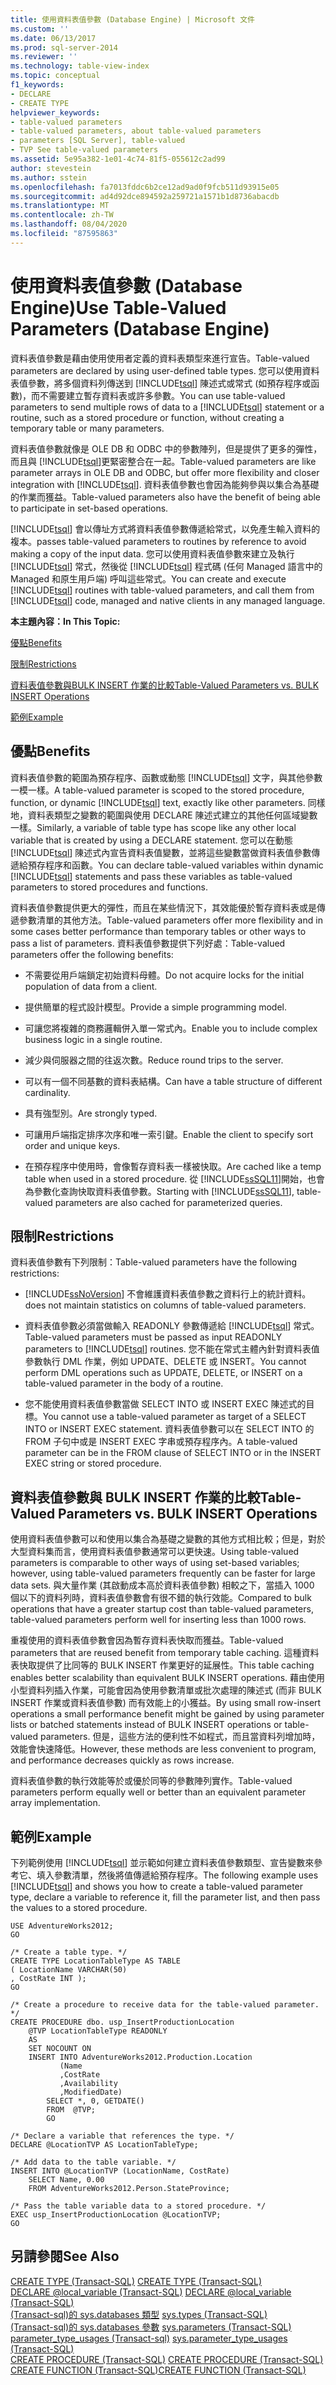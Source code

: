 ```yaml
---
title: 使用資料表值參數 (Database Engine) | Microsoft 文件
ms.custom: ''
ms.date: 06/13/2017
ms.prod: sql-server-2014
ms.reviewer: ''
ms.technology: table-view-index
ms.topic: conceptual
f1_keywords:
- DECLARE
- CREATE TYPE
helpviewer_keywords:
- table-valued parameters
- table-valued parameters, about table-valued parameters
- parameters [SQL Server], table-valued
- TVP See table-valued parameters
ms.assetid: 5e95a382-1e01-4c74-81f5-055612c2ad99
author: stevestein
ms.author: sstein
ms.openlocfilehash: fa7013fddc6b2ce12ad9ad0f9fcb511d93915e05
ms.sourcegitcommit: ad4d92dce894592a259721a1571b1d8736abacdb
ms.translationtype: MT
ms.contentlocale: zh-TW
ms.lasthandoff: 08/04/2020
ms.locfileid: "87595863"
---
```

# <a name="use-table-valued-parameters-database-engine"></a><span data-ttu-id="ce2fb-102">使用資料表值參數 (Database Engine)</span><span class="sxs-lookup"><span data-stu-id="ce2fb-102">Use Table-Valued Parameters (Database Engine)</span></span>
  <span data-ttu-id="ce2fb-103">資料表值參數是藉由使用使用者定義的資料表類型來進行宣告。</span><span class="sxs-lookup"><span data-stu-id="ce2fb-103">Table-valued parameters are declared by using user-defined table types.</span></span> <span data-ttu-id="ce2fb-104">您可以使用資料表值參數，將多個資料列傳送到 [!INCLUDE[tsql](../../includes/tsql-md.md)] 陳述式或常式 (如預存程序或函數)，而不需要建立暫存資料表或許多參數。</span><span class="sxs-lookup"><span data-stu-id="ce2fb-104">You can use table-valued parameters to send multiple rows of data to a [!INCLUDE[tsql](../../includes/tsql-md.md)] statement or a routine, such as a stored procedure or function, without creating a temporary table or many parameters.</span></span>  
  
 <span data-ttu-id="ce2fb-105">資料表值參數就像是 OLE DB 和 ODBC 中的參數陣列，但是提供了更多的彈性，而且與 [!INCLUDE[tsql](../../includes/tsql-md.md)]更緊密整合在一起。</span><span class="sxs-lookup"><span data-stu-id="ce2fb-105">Table-valued parameters are like parameter arrays in OLE DB and ODBC, but offer more flexibility and closer integration with [!INCLUDE[tsql](../../includes/tsql-md.md)].</span></span> <span data-ttu-id="ce2fb-106">資料表值參數也會因為能夠參與以集合為基礎的作業而獲益。</span><span class="sxs-lookup"><span data-stu-id="ce2fb-106">Table-valued parameters also have the benefit of being able to participate in set-based operations.</span></span>  
  
 [!INCLUDE[tsql](../../includes/tsql-md.md)] <span data-ttu-id="ce2fb-107">會以傳址方式將資料表值參數傳遞給常式，以免產生輸入資料的複本。</span><span class="sxs-lookup"><span data-stu-id="ce2fb-107">passes table-valued parameters to routines by reference to avoid making a copy of the input data.</span></span> <span data-ttu-id="ce2fb-108">您可以使用資料表值參數來建立及執行 [!INCLUDE[tsql](../../includes/tsql-md.md)] 常式，然後從 [!INCLUDE[tsql](../../includes/tsql-md.md)] 程式碼 (任何 Managed 語言中的 Managed 和原生用戶端) 呼叫這些常式。</span><span class="sxs-lookup"><span data-stu-id="ce2fb-108">You can create and execute [!INCLUDE[tsql](../../includes/tsql-md.md)] routines with table-valued parameters, and call them from [!INCLUDE[tsql](../../includes/tsql-md.md)] code, managed and native clients in any managed language.</span></span>  
  
 <span data-ttu-id="ce2fb-109">**本主題內容：**</span><span class="sxs-lookup"><span data-stu-id="ce2fb-109">**In This Topic:**</span></span>  
  
 [<span data-ttu-id="ce2fb-110">優點</span><span class="sxs-lookup"><span data-stu-id="ce2fb-110">Benefits</span></span>](#Benefits)  
  
 [<span data-ttu-id="ce2fb-111">限制</span><span class="sxs-lookup"><span data-stu-id="ce2fb-111">Restrictions</span></span>](#Restrictions)  
  
 [<span data-ttu-id="ce2fb-112">資料表值參數與BULK INSERT 作業的比較</span><span class="sxs-lookup"><span data-stu-id="ce2fb-112">Table-Valued Parameters vs. BULK INSERT Operations</span></span>](#BulkInsert)  
  
 [<span data-ttu-id="ce2fb-113">範例</span><span class="sxs-lookup"><span data-stu-id="ce2fb-113">Example</span></span>](#Example)  
  
##  <a name="benefits"></a><a name="Benefits"></a> <span data-ttu-id="ce2fb-114">優點</span><span class="sxs-lookup"><span data-stu-id="ce2fb-114">Benefits</span></span>  
 <span data-ttu-id="ce2fb-115">資料表值參數的範圍為預存程序、函數或動態 [!INCLUDE[tsql](../../includes/tsql-md.md)] 文字，與其他參數一模一樣。</span><span class="sxs-lookup"><span data-stu-id="ce2fb-115">A table-valued parameter is scoped to the stored procedure, function, or dynamic [!INCLUDE[tsql](../../includes/tsql-md.md)] text, exactly like other parameters.</span></span> <span data-ttu-id="ce2fb-116">同樣地，資料表類型之變數的範圍與使用 DECLARE 陳述式建立的其他任何區域變數一樣。</span><span class="sxs-lookup"><span data-stu-id="ce2fb-116">Similarly, a variable of table type has scope like any other local variable that is created by using a DECLARE statement.</span></span> <span data-ttu-id="ce2fb-117">您可以在動態 [!INCLUDE[tsql](../../includes/tsql-md.md)] 陳述式內宣告資料表值變數，並將這些變數當做資料表值參數傳遞給預存程序和函數。</span><span class="sxs-lookup"><span data-stu-id="ce2fb-117">You can declare table-valued variables within dynamic [!INCLUDE[tsql](../../includes/tsql-md.md)] statements and pass these variables as table-valued parameters to stored procedures and functions.</span></span>  
  
 <span data-ttu-id="ce2fb-118">資料表值參數提供更大的彈性，而且在某些情況下，其效能優於暫存資料表或是傳遞參數清單的其他方法。</span><span class="sxs-lookup"><span data-stu-id="ce2fb-118">Table-valued parameters offer more flexibility and in some cases better performance than temporary tables or other ways to pass a list of parameters.</span></span> <span data-ttu-id="ce2fb-119">資料表值參數提供下列好處：</span><span class="sxs-lookup"><span data-stu-id="ce2fb-119">Table-valued parameters offer the following benefits:</span></span>  
  
-   <span data-ttu-id="ce2fb-120">不需要從用戶端鎖定初始資料母體。</span><span class="sxs-lookup"><span data-stu-id="ce2fb-120">Do not acquire locks for the initial population of data from a client.</span></span>  
  
-   <span data-ttu-id="ce2fb-121">提供簡單的程式設計模型。</span><span class="sxs-lookup"><span data-stu-id="ce2fb-121">Provide a simple programming model.</span></span>  
  
-   <span data-ttu-id="ce2fb-122">可讓您將複雜的商務邏輯併入單一常式內。</span><span class="sxs-lookup"><span data-stu-id="ce2fb-122">Enable you to include complex business logic in a single routine.</span></span>  
  
-   <span data-ttu-id="ce2fb-123">減少與伺服器之間的往返次數。</span><span class="sxs-lookup"><span data-stu-id="ce2fb-123">Reduce round trips to the server.</span></span>  
  
-   <span data-ttu-id="ce2fb-124">可以有一個不同基數的資料表結構。</span><span class="sxs-lookup"><span data-stu-id="ce2fb-124">Can have a table structure of different cardinality.</span></span>  
  
-   <span data-ttu-id="ce2fb-125">具有強型別。</span><span class="sxs-lookup"><span data-stu-id="ce2fb-125">Are strongly typed.</span></span>  
  
-   <span data-ttu-id="ce2fb-126">可讓用戶端指定排序次序和唯一索引鍵。</span><span class="sxs-lookup"><span data-stu-id="ce2fb-126">Enable the client to specify sort order and unique keys.</span></span>  
  
-   <span data-ttu-id="ce2fb-127">在預存程序中使用時，會像暫存資料表一樣被快取。</span><span class="sxs-lookup"><span data-stu-id="ce2fb-127">Are cached like a temp table when used in a stored procedure.</span></span> <span data-ttu-id="ce2fb-128">從 [!INCLUDE[ssSQL11](../../includes/sssql11-md.md)]開始，也會為參數化查詢快取資料表值參數。</span><span class="sxs-lookup"><span data-stu-id="ce2fb-128">Starting with [!INCLUDE[ssSQL11](../../includes/sssql11-md.md)], table-valued parameters are also cached for parameterized queries.</span></span>  
  
##  <a name="restrictions"></a><a name="Restrictions"></a> <span data-ttu-id="ce2fb-129">限制</span><span class="sxs-lookup"><span data-stu-id="ce2fb-129">Restrictions</span></span>  
 <span data-ttu-id="ce2fb-130">資料表值參數有下列限制：</span><span class="sxs-lookup"><span data-stu-id="ce2fb-130">Table-valued parameters have the following restrictions:</span></span>  
  
-   [!INCLUDE[ssNoVersion](../../includes/ssnoversion-md.md)] <span data-ttu-id="ce2fb-131">不會維護資料表值參數之資料行上的統計資料。</span><span class="sxs-lookup"><span data-stu-id="ce2fb-131">does not maintain statistics on columns of table-valued parameters.</span></span>  
  
-   <span data-ttu-id="ce2fb-132">資料表值參數必須當做輸入 READONLY 參數傳遞給 [!INCLUDE[tsql](../../includes/tsql-md.md)] 常式。</span><span class="sxs-lookup"><span data-stu-id="ce2fb-132">Table-valued parameters must be passed as input READONLY parameters to [!INCLUDE[tsql](../../includes/tsql-md.md)] routines.</span></span> <span data-ttu-id="ce2fb-133">您不能在常式主體內針對資料表值參數執行 DML 作業，例如 UPDATE、DELETE 或 INSERT。</span><span class="sxs-lookup"><span data-stu-id="ce2fb-133">You cannot perform DML operations such as UPDATE, DELETE, or INSERT on a table-valued parameter in the body of a routine.</span></span>  
  
-   <span data-ttu-id="ce2fb-134">您不能使用資料表值參數當做 SELECT INTO 或 INSERT EXEC 陳述式的目標。</span><span class="sxs-lookup"><span data-stu-id="ce2fb-134">You cannot use a table-valued parameter as target of a SELECT INTO or INSERT EXEC statement.</span></span> <span data-ttu-id="ce2fb-135">資料表值參數可以在 SELECT INTO 的 FROM 子句中或是 INSERT EXEC 字串或預存程序內。</span><span class="sxs-lookup"><span data-stu-id="ce2fb-135">A table-valued parameter can be in the FROM clause of SELECT INTO or in the INSERT EXEC string or stored procedure.</span></span>  
  
##  <a name="table-valued-parameters-vs-bulk-insert-operations"></a><a name="BulkInsert"></a><span data-ttu-id="ce2fb-136">資料表值參數與 BULK INSERT 作業的比較</span><span class="sxs-lookup"><span data-stu-id="ce2fb-136">Table-Valued Parameters vs. BULK INSERT Operations</span></span>  
 <span data-ttu-id="ce2fb-137">使用資料表值參數可以和使用以集合為基礎之變數的其他方式相比較；但是，對於大型資料集而言，使用資料表值參數通常可以更快速。</span><span class="sxs-lookup"><span data-stu-id="ce2fb-137">Using table-valued parameters is comparable to other ways of using set-based variables; however, using table-valued parameters frequently can be faster for large data sets.</span></span> <span data-ttu-id="ce2fb-138">與大量作業 (其啟動成本高於資料表值參數) 相較之下，當插入 1000 個以下的資料列時，資料表值參數會有很不錯的執行效能。</span><span class="sxs-lookup"><span data-stu-id="ce2fb-138">Compared to bulk operations that have a greater startup cost than table-valued parameters, table-valued parameters perform well for inserting less than 1000 rows.</span></span>  
  
 <span data-ttu-id="ce2fb-139">重複使用的資料表值參數會因為暫存資料表快取而獲益。</span><span class="sxs-lookup"><span data-stu-id="ce2fb-139">Table-valued parameters that are reused benefit from temporary table caching.</span></span> <span data-ttu-id="ce2fb-140">這種資料表快取提供了比同等的 BULK INSERT 作業更好的延展性。</span><span class="sxs-lookup"><span data-stu-id="ce2fb-140">This table caching enables better scalability than equivalent BULK INSERT operations.</span></span> <span data-ttu-id="ce2fb-141">藉由使用小型資料列插入作業，可能會因為使用參數清單或批次處理的陳述式 (而非 BULK INSERT 作業或資料表值參數) 而有效能上的小獲益。</span><span class="sxs-lookup"><span data-stu-id="ce2fb-141">By using small row-insert operations a small performance benefit might be gained by using parameter lists or batched statements instead of BULK INSERT operations or table-valued parameters.</span></span> <span data-ttu-id="ce2fb-142">但是，這些方法的便利性不如程式，而且當資料列增加時，效能會快速降低。</span><span class="sxs-lookup"><span data-stu-id="ce2fb-142">However, these methods are less convenient to program, and performance decreases quickly as rows increase.</span></span>  
  
 <span data-ttu-id="ce2fb-143">資料表值參數的執行效能等於或優於同等的參數陣列實作。</span><span class="sxs-lookup"><span data-stu-id="ce2fb-143">Table-valued parameters perform equally well or better than an equivalent parameter array implementation.</span></span>  
  
##  <a name="example"></a><a name="Example"></a> <span data-ttu-id="ce2fb-144">範例</span><span class="sxs-lookup"><span data-stu-id="ce2fb-144">Example</span></span>  
 <span data-ttu-id="ce2fb-145">下列範例使用 [!INCLUDE[tsql](../../includes/tsql-md.md)] 並示範如何建立資料表值參數類型、宣告變數來參考它、填入參數清單，然後將值傳遞給預存程序。</span><span class="sxs-lookup"><span data-stu-id="ce2fb-145">The following example uses [!INCLUDE[tsql](../../includes/tsql-md.md)] and shows you how to create a table-valued parameter type, declare a variable to reference it, fill the parameter list, and then pass the values to a stored procedure.</span></span>  
  
```  
USE AdventureWorks2012;  
GO  
  
/* Create a table type. */  
CREATE TYPE LocationTableType AS TABLE   
( LocationName VARCHAR(50)  
, CostRate INT );  
GO  
  
/* Create a procedure to receive data for the table-valued parameter. */  
CREATE PROCEDURE dbo. usp_InsertProductionLocation  
    @TVP LocationTableType READONLY  
    AS   
    SET NOCOUNT ON  
    INSERT INTO AdventureWorks2012.Production.Location  
           (Name  
           ,CostRate  
           ,Availability  
           ,ModifiedDate)  
        SELECT *, 0, GETDATE()  
        FROM  @TVP;  
        GO  
  
/* Declare a variable that references the type. */  
DECLARE @LocationTVP AS LocationTableType;  
  
/* Add data to the table variable. */  
INSERT INTO @LocationTVP (LocationName, CostRate)  
    SELECT Name, 0.00  
    FROM AdventureWorks2012.Person.StateProvince;  
  
/* Pass the table variable data to a stored procedure. */  
EXEC usp_InsertProductionLocation @LocationTVP;  
GO  
```  
  
## <a name="see-also"></a><span data-ttu-id="ce2fb-146">另請參閱</span><span class="sxs-lookup"><span data-stu-id="ce2fb-146">See Also</span></span>  
 <span data-ttu-id="ce2fb-147">[CREATE TYPE &#40;Transact-SQL&#41;](/sql/t-sql/statements/create-type-transact-sql) </span><span class="sxs-lookup"><span data-stu-id="ce2fb-147">[CREATE TYPE &#40;Transact-SQL&#41;](/sql/t-sql/statements/create-type-transact-sql) </span></span>  
 <span data-ttu-id="ce2fb-148">[DECLARE @local_variable &#40;Transact-SQL&#41;](/sql/t-sql/language-elements/declare-local-variable-transact-sql) </span><span class="sxs-lookup"><span data-stu-id="ce2fb-148">[DECLARE @local_variable &#40;Transact-SQL&#41;](/sql/t-sql/language-elements/declare-local-variable-transact-sql) </span></span>  
 <span data-ttu-id="ce2fb-149">[&#40;Transact-sql&#41;的 sys.databases 類型](/sql/relational-databases/system-catalog-views/sys-types-transact-sql) </span><span class="sxs-lookup"><span data-stu-id="ce2fb-149">[sys.types &#40;Transact-SQL&#41;](/sql/relational-databases/system-catalog-views/sys-types-transact-sql) </span></span>  
 <span data-ttu-id="ce2fb-150">[&#40;Transact-sql&#41;的 sys.databases 參數](/sql/relational-databases/system-catalog-views/sys-parameters-transact-sql) </span><span class="sxs-lookup"><span data-stu-id="ce2fb-150">[sys.parameters &#40;Transact-SQL&#41;](/sql/relational-databases/system-catalog-views/sys-parameters-transact-sql) </span></span>  
 <span data-ttu-id="ce2fb-151">[parameter_type_usages &#40;Transact-sql&#41;](/sql/relational-databases/system-catalog-views/sys-parameter-type-usages-transact-sql) </span><span class="sxs-lookup"><span data-stu-id="ce2fb-151">[sys.parameter_type_usages &#40;Transact-SQL&#41;](/sql/relational-databases/system-catalog-views/sys-parameter-type-usages-transact-sql) </span></span>  
 <span data-ttu-id="ce2fb-152">[CREATE PROCEDURE &#40;Transact-SQL&#41;](/sql/t-sql/statements/create-procedure-transact-sql) </span><span class="sxs-lookup"><span data-stu-id="ce2fb-152">[CREATE PROCEDURE &#40;Transact-SQL&#41;](/sql/t-sql/statements/create-procedure-transact-sql) </span></span>  
 [<span data-ttu-id="ce2fb-153">CREATE FUNCTION &#40;Transact-SQL&#41;</span><span class="sxs-lookup"><span data-stu-id="ce2fb-153">CREATE FUNCTION &#40;Transact-SQL&#41;</span></span>](/sql/t-sql/statements/create-function-transact-sql)  
  
  
